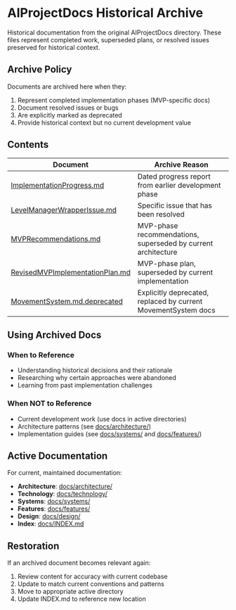 # AIProjectDocs Historical Archive

Historical documentation from the original AIProjectDocs directory. These files represent completed work, superseded plans, or resolved issues preserved for historical context.

## Archive Policy

Documents are archived here when they:

1. Represent completed implementation phases (MVP-specific docs)
2. Document resolved issues or bugs
3. Are explicitly marked as deprecated
4. Provide historical context but no current development value

## Contents

| Document                                                             | Archive Reason                                                 |
| -------------------------------------------------------------------- | -------------------------------------------------------------- |
| [ImplementationProgress.md](./ImplementationProgress.md)             | Dated progress report from earlier development phase           |
| [LevelManagerWrapperIssue.md](./LevelManagerWrapperIssue.md)         | Specific issue that has been resolved                          |
| [MVPRecommendations.md](./MVPRecommendations.md)                     | MVP-phase recommendations, superseded by current architecture  |
| [RevisedMVPImplementationPlan.md](./RevisedMVPImplementationPlan.md) | MVP-phase plan, superseded by current implementation           |
| [MovementSystem.md.deprecated](./MovementSystem.md.deprecated)       | Explicitly deprecated, replaced by current MovementSystem docs |

## Using Archived Docs

### When to Reference

- Understanding historical decisions and their rationale
- Researching why certain approaches were abandoned
- Learning from past implementation challenges

### When NOT to Reference

- Current development work (use docs in active directories)
- Architecture patterns (see [docs/architecture/](../../architecture/))
- Implementation guides (see [docs/systems/](../../systems/) and [docs/features/](../../features/))

## Active Documentation

For current, maintained documentation:

- **Architecture**: [docs/architecture/](../../architecture/)
- **Technology**: [docs/technology/](../../technology/)
- **Systems**: [docs/systems/](../../systems/)
- **Features**: [docs/features/](../../features/)
- **Design**: [docs/design/](../../design/)
- **Index**: [docs/INDEX.md](../../INDEX.md)

## Restoration

If an archived document becomes relevant again:

1. Review content for accuracy with current codebase
2. Update to match current conventions and patterns
3. Move to appropriate active directory
4. Update INDEX.md to reference new location
